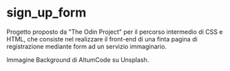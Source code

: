 # sign_up_form
Progetto proposto da "The Odin Project" per il percorso intermedio di CSS e HTML, che consiste nel realizzare il front-end di una finta pagina di registrazione mediante form ad un servizio immaginario. 



Immagine Background di AltumCode su Unsplash.